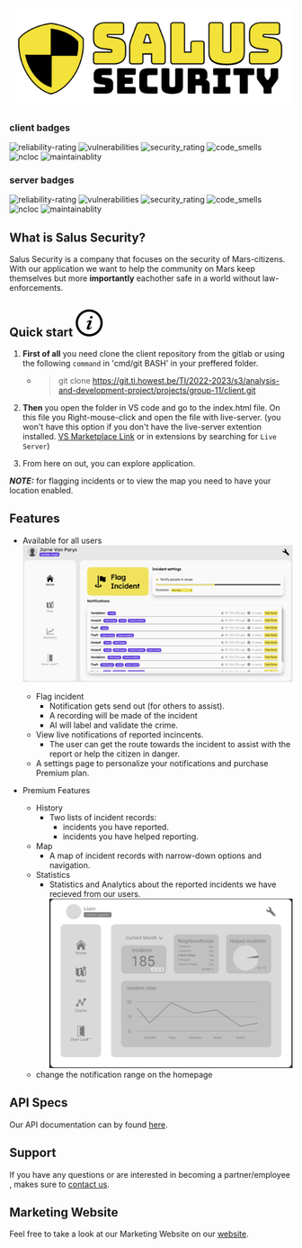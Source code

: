 # ![Salus Security](./images/logo_salus.png)
### client badges
![reliability-rating](https://sonar.ti.howest.be/api/project_badges/measure?project=2022.project-ii:mars-client-11&metric=reliability_rating)
![vulnerabilities](https://sonar.ti.howest.be/api/project_badges/measure?project=2022.project-ii:mars-client-11&metric=vulnerabilities)
![security_rating](https://sonar.ti.howest.be/api/project_badges/measure?project=2022.project-ii:mars-client-11&metric=security_rating)
![code_smells](https://sonar.ti.howest.be/api/project_badges/measure?project=2022.project-ii:mars-client-11&metric=code_smells)
![ncloc](https://sonar.ti.howest.be/api/project_badges/measure?project=2022.project-ii:mars-client-11&metric=ncloc)
![maintainablity](https://sonar.ti.howest.be/api/project_badges/measure?project=2022.project-ii:mars-client-11&metric=sqale_rating)

### server badges
![reliability-rating](https://sonar.ti.howest.be/api/project_badges/measure?project=2022.project-ii:mars-server-11&metric=reliability_rating)
![vulnerabilities](https://sonar.ti.howest.be/api/project_badges/measure?project=2022.project-ii:mars-server-11&metric=vulnerabilities)
![security_rating](https://sonar.ti.howest.be/api/project_badges/measure?project=2022.project-ii:mars-server-11&metric=security_rating)
![code_smells](https://sonar.ti.howest.be/api/project_badges/measure?project=2022.project-ii:mars-server-11&metric=code_smells)
![ncloc](https://sonar.ti.howest.be/api/project_badges/measure?project=2022.project-ii:mars-server-11&metric=ncloc)
![maintainablity](https://sonar.ti.howest.be/api/project_badges/measure?project=2022.project-ii:mars-server-11&metric=sqale_rating)

## What is Salus Security?
Salus Security is a company that focuses on the security of Mars-citizens. With our application we want to help the community on Mars keep themselves but more <b>importantly</b> eachother safe in a world without law-enforcements.

## Quick start ![info](./images/svg-info.svg)
1. <b>First of all</b> you need clone the client repository
from the gitlab or using the following `command` in 'cmd/git BASH' in your preffered folder. 
    - > git clone https://git.ti.howest.be/TI/2022-2023/s3/analysis-and-development-project/projects/group-11/client.git 

2. <b>Then</b> you open the folder in VS code and go to the index.html file. On this file you Right-mouse-click and open the file with live-server. 
(you won't have this option if you don't have the live-server extention installed. [VS Marketplace Link](https://marketplace.visualstudio.com/items?itemName=ritwickdey.LiveServer) or in extensions by searching for `Live Server`)
3. From here on out, you can explore application.

**_NOTE:_** for flagging incidents or to view the map you need to have your location enabled.


## Features
- Available for all users
![homepage](./images/homepage.png)
    - Flag incident
        - Notification gets send out (for others to assist).
        - A recording will be made of the incident
        - AI will label and validate the crime.
    - View live notifications of reported incincents.
        - The user can get the route towards the incident to assist with the report or help the citizen in danger.
    - A settings page to personalize your notifications and purchase Premium plan.

- Premium Features
    - History
        - Two lists of incident records:
            - incidents you have reported.
            - incidents you have helped reporting.
    - Map
        - A map of incident records with narrow-down options and navigation.
    - Statistics
        - Statistics and Analytics about the reported incidents we have recieved from our users.
        ![charts-preview](./images/charts-placeholder.PNG)
    - change the notification range on the homepage


## API Specs
Our API documentation can by found [here](https://git.ti.howest.be/TI/2022-2023/s3/analysis-and-development-project/projects/group-11/documentation/-/blob/main/api-spec/openapi-mars.yaml ).


## Support
If you have any questions or are interested in becoming a partner/employee , makes sure to [contact us](https://sites.google.com/student.howest.be/mars-group11/hr/contact-us?authuser=1).

## Marketing Website
Feel free to take a look at our Marketing Website on our [website](https://sites.google.com/student.howest.be/mars-group11/homepage?authuser=1).
